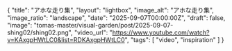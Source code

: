 {
  "title": "アホな走り集",
  "layout": "lightbox",
  "image_alt": "アホな走り集",
  "image_ratio": "landscape",
  "date": "2025-09-07T00:00:00Z",
  "draft": false,
  "image": "tomas-master/visual-garden/post/2025-09-07-shing02/shing02.png",
  "video_url": "https://www.youtube.com/watch?v=KAxgpHWtLC0&list=RDKAxgpHWtLC0",
  "tags": [
    "video",
    "inspiration"
  ]
}


